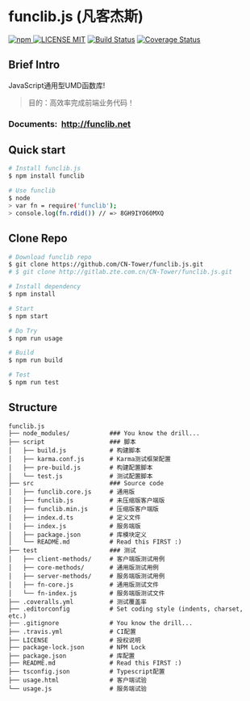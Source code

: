 # funclib.js (凡客杰斯)
[![npm](https://img.shields.io/npm/v/funclib.svg)
![LICENSE MIT](https://img.shields.io/npm/l/funclib.svg)](https://www.npmjs.com/package/funclib) 
[![Build Status](https://travis-ci.org/CN-Tower/funclib.js.svg?branch=master)](https://travis-ci.org/CN-Tower/funclib.js)
[![Coverage Status](https://coveralls.io/repos/github/CN-Tower/funclib.js/badge.svg)](https://coveralls.io/github/CN-Tower/funclib.js)

## Brief Intro
JavaScript通用型UMD函数库!
> 目的：高效率完成前端业务代码！

### Documents:&nbsp;&nbsp;http://funclib.net

## Quick start
```bash
# Install funclib.js
$ npm install funclib

# Use funclib
$ node
> var fn = require('funclib');
> console.log(fn.rdid()) // => 8GH9IYO60MXQ
```

## Clone Repo
```bash
# Download funclib repo
$ git clone https://github.com/CN-Tower/funclib.js.git
# $ git clone http://gitlab.zte.com.cn/CN-Tower/funclib.js.git

# Install dependency
$ npm install

# Start
$ npm start

# Do Try
$ npm run usage

# Build
$ npm run build

# Test
$ npm run test
```

## Structure
```
funclib.js
├── node_modules/           ### You know the drill...
├── script                  ### 脚本
│   ├── build.js            # 构建脚本
│   ├── karma.conf.js       # Karma测试框架配置
│   ├── pre-build.js        # 构建配置脚本
│   └── test.js             # 测试配置脚本
├── src                     ### Source code
│   ├── funclib.core.js     # 通用版
│   ├── funclib.js          # 未压缩版客户端版
│   ├── funclib.min.js      # 压缩版客户端版
│   ├── index.d.ts          # 定义文件
│   ├── index.js            # 服务端版
│   ├── package.json        # 库模块定义
│   └── README.md           # Read this FIRST :)
├── test                    ### 测试
│   ├── client-methods/     # 客户端版测试用例
│   ├── core-methods/       # 通用版测试用例
│   ├── server-methods/     # 服务端版测试用例
│   ├── fn-core.js          # 通用版测试文件
│   └── fn-index.js         # 服务端版测试文件
├── .coveralls.yml          # 测试覆盖率
├── .editorconfig           # Set coding style (indents, charset, etc.)
├── .gitignore              # You know the drill...
├── .travis.yml             # CI配置
├── LICENSE                 # 授权说明
├── package-lock.json       # NPM Lock
├── package.json            # 库配置
├── README.md               # Read this FIRST :)
├── tsconfig.json           # Typescript配置
├── usage.html              # 客户端试验
└── usage.js                # 服务端试验
```
